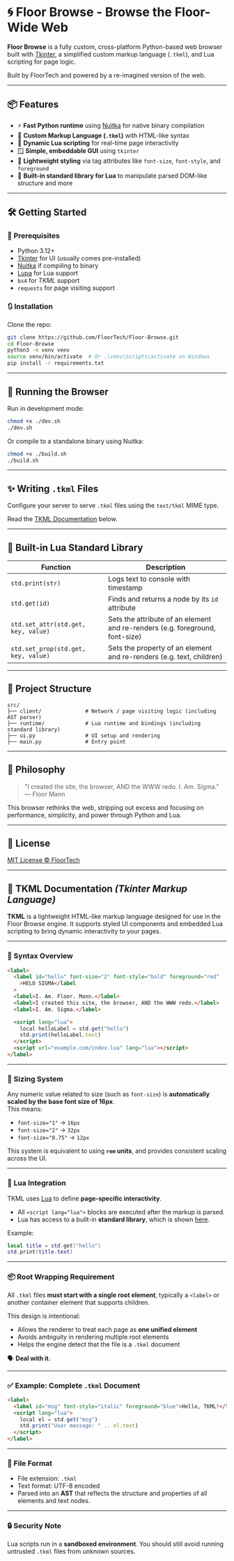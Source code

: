 # 🌀 Floor Browse - Browse the Floor-Wide Web

**Floor Browse** is a fully custom, cross-platform Python-based web browser built with [Tkinter](https://docs.python.org/3/library/tkinter.html), a simplified custom markup language (`.tkml`), and Lua scripting for page logic.

Built by FloorTech and powered by a re-imagined version of the web.

---

## 📦 Features

- ⚡ **Fast Python runtime** using [Nuitka](https://nuitka.net/) for native binary compilation
- 🧩 **Custom Markup Language (`.tkml`)** with HTML-like syntax
- 🔧 **Dynamic Lua scripting** for real-time page interactivity
- 🪟 **Simple, embeddable GUI** using `tkinter`
- 🎨 **Lightweight styling** via tag attributes like `font-size`, `font-style`, and `foreground`
- 🧠 **Built-in standard library for Lua** to manipulate parsed DOM-like structure and more

---

## 🛠️ Getting Started

### 🔧 Prerequisites

- Python 3.12+
- [Tkinter](https://tkdocs.com/tutorial/install.html) for UI (usually comes pre-installed)
- [Nuitka](https://nuitka.net/) if compiling to binary
- [Lupa](https://pypi.org/project/lupa/) for Lua support
- `bs4` for _TKML_ support
- `requests` for page visiting support

### 🔃 Installation

Clone the repo:

```bash
git clone https://github.com/FloorTech/Floor-Browse.git
cd Floor-Browse
python3 -m venv venv
source venv/bin/activate  # Or .\venv\Scripts\activate on Windows
pip install -r requirements.txt
```

---

## 🚀 Running the Browser

Run in development mode:

```bash
chmod +x ./dev.sh
./dev.sh
```

Or compile to a standalone binary using Nuitka:

```bash
chmod +x ./build.sh
./build.sh
```

---

## ✨ Writing `.tkml` Files

Configure your server to serve `.tkml` files using the `text/tkml` MIME type.

Read the [TKML Documentation](#-tkml-documentation-tkinter-markup-language) below.

---

## 🔧 Built-in Lua Standard Library

| Function                            | Description                                                                  |
| ----------------------------------- | ---------------------------------------------------------------------------- |
| `std.print(str)`                    | Logs text to console with timestamp                                          |
| `std.get(id)`                       | Finds and returns a node by its `id` attribute                               |
| `std.set_attr(std.get, key, value)` | Sets the attribute of an element and re-renders (e.g. foreground, font-size) |
| `std.set_prop(std.get, key, value)` | Sets the property of an element and re-renders (e.g. text, children)         |

---

## 📁 Project Structure

```
src/
├── client/              # Network / page visiting logic (including AST parser)
├── runtime/             # Lua runtime and bindings (including standard library)
├── ui.py                # UI setup and rendering
├── main.py              # Entry point
```

---

## 🧠 Philosophy

> "I created the site, the browser, AND the WWW redo. I. Am. Sigma."  
> — Floor Mann

This browser rethinks the web, stripping out excess and focusing on performance, simplicity, and power through Python and Lua.

---

## 🔐 License

[MIT License © FloorTech](LICENSE)

---

## 📘 TKML Documentation **_(Tkinter Markup Language)_**

**TKML** is a lightweight HTML-like markup language designed for use in the Floor Browse engine. It supports styled UI components and embedded Lua scripting to bring dynamic interactivity to your pages.

---

### 🧩 Syntax Overview

```html
<label>
  <label id="hello" font-size="2" font-style="bold" foreground="red"
    >HELO SIGMA</label
  >
  <label>I. Am. Floor. Mann.</label>
  <label>I created this site, the browser, AND the WWW redo.</label>
  <label>I. Am. Sigma.</label>

  <script lang="lua">
    local helloLabel = std.get("hello")
    std.print(helloLabel.text)
  </script>
  <script url="example.com/index.lua" lang="lua"></script>
</label>
```

---

### 📏 Sizing System

Any numeric value related to size (such as `font-size`) is **automatically scaled by the base font size of 16px**.  
This means:

- `font-size="1"` → `16px`
- `font-size="2"` → `32px`
- `font-size="0.75"` → `12px`

This system is equivalent to using **`rem` units**, and provides consistent scaling across the UI.

---

### 🧠 Lua Integration

TKML uses [Lua](https://lua.org) to define **page-specific interactivity**.

- All `<script lang="lua">` blocks are executed after the markup is parsed.
- Lua has access to a built-in **standard library**, which is shown [here](#-built-in-lua-standard-library).

Example:

```lua
local title = std.get("hello")
std.print(title.text)
```

---

### 📦 Root Wrapping Requirement

All `.tkml` files **must start with a single root element**, typically a `<label>` or another container element that supports children.

This design is intentional:

- Allows the renderer to treat each page as **one unified element**
- Avoids ambiguity in rendering multiple root elements
- Helps the engine detect that the file is a `.tkml` document

🗣 **Deal with it.**

---

### ✅ Example: Complete `.tkml` Document

```html
<label>
  <label id="msg" font-style="italic" foreground="blue">Hello, TKML!</label>
  <script lang="lua">
    local el = std.get("msg")
    std.print("User message: " .. el.text)
  </script>
</label>
```

---

### 📄 File Format

- File extension: `.tkml`
- Text format: UTF-8 encoded
- Parsed into an **AST** that reflects the structure and properties of all elements and text nodes.

---

### 🔒 Security Note

Lua scripts run in a **sandboxed environment**. You should still avoid running untrusted `.tkml` files from unknown sources.
